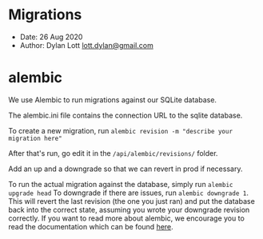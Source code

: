 Migrations
==========

* Date: 26 Aug 2020
* Author: Dylan Lott <lott.dylan@gmail.com>

# alembic 

We use Alembic to run migrations against our SQLite database. 

The alembic.ini file contains the connection URL to the sqlite database. 

To create a new migration, run `alembic revision -m "describe your migration here"`

After that's run, go edit it in the `/api/alembic/revisions/` folder. 

Add an up and a downgrade so that we can revert in prod if necessary. 

To run the actual migration against the database, simply run `alembic upgrade head`
To downgrade if there are issues, run `alembic downgrade 1`. This will revert the last revision (the one you just ran) and put the database back into the correct state, assuming you wrote your downgrade revision correctly.
If you want to read more about alembic, we encourage you to read the documentation which can be found [here](https://alembic.sqlalchemy.org).


